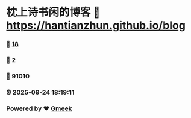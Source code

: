 # 枕上诗书闲的博客 :link: https://hantianzhun.github.io/blog 
### :page_facing_up: [18](https://hantianzhun.github.io/blog/tag.html) 
### :speech_balloon: 2 
### :hibiscus: 91010 
### :alarm_clock: 2025-09-24 18:19:11 
### Powered by :heart: [Gmeek](https://github.com/Meekdai/Gmeek)
